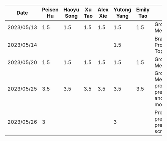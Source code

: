 | Date | Peisen Hu | Haoyu Song | Xu Tao | Alex Xie | Yutong Yang | Emily Tao | Task
|------|-----------|------------|--------|----------|-------------|-----------|------
|2023/05/13|1.5      |1.5       |1.5     |1.5       |1.5      |1.5      |Group Meeting
|2023/05/14|         |          |        |          |1.5      |         |Brainstorm Project Topics
|2023/05/20|1.5      |1.5       |1.5     |1.5       |1.5      |1.5      |Group Meeting
|2023/05/25|3.5      |3.5       |3.5     |3.5       |3.5      |3.5      |Group Meeting for proposal presentation and mockups
|2023/05/26|3        |          |        |          |3        |         |Proposal presentation prepration & script